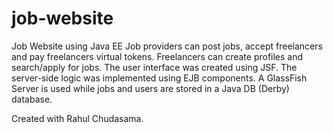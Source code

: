 # job-website

Job Website using Java EE
Job providers can post jobs, accept freelancers and pay freelancers virtual tokens. Freelancers can
create profiles and search/apply for jobs. The user interface was created using JSF. The server-side
logic was implemented using EJB components. A GlassFish Server is used while jobs and users are
stored in a Java DB (Derby) database.

Created with Rahul Chudasama.
